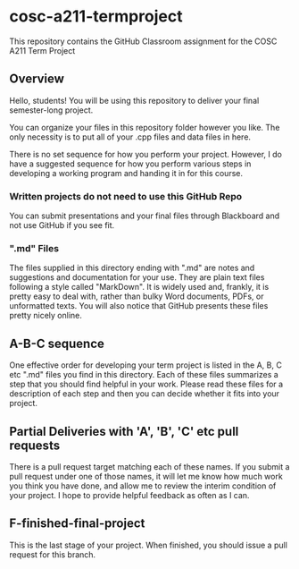# cosc-a211-termproject
This repository contains the GitHub Classroom assignment for the COSC A211 Term Project

## Overview
Hello, students!  You will be using this repository to deliver your final semester-long project.

You can organize your files in this repository folder however you like.  The only necessity is to put all of your .cpp files and data files in here.

There is no set sequence for how you perform your project.  However, I do have a suggested sequence for how you perform various steps in developing a working program and handing it in for this course.

### Written projects do not need to use this GitHub Repo

You can submit presentations and your final files through Blackboard and not use GitHub if you see fit.

### ".md" Files

The files supplied in this directory ending with ".md" are notes and suggestions and documentation for your use.  They are plain text files following a style called "MarkDown". It is widely used and, frankly, it is pretty easy to deal with, rather than bulky Word documents, PDFs, or unformatted texts. You will also notice that GitHub presents these files pretty nicely online. 

## A-B-C sequence

One effective order for developing your term project is listed in the A, B, C etc ".md" files you find in this directory.  Each of these files summarizes a step that you should find helpful in your work. Please read these files for a description of each step and then you can decide whether it fits into your project.

## Partial Deliveries with 'A', 'B', 'C' etc pull requests

There is a pull request target matching each of these names.  If you submit a pull request under one of those names, it will let me know how much work you think you have done, and allow me to review the interim condition of your project.  I hope to provide helpful feedback as often as I can.

## F-finished-final-project

This is the last stage of your project.  When finished, you should issue a pull request for this branch.
